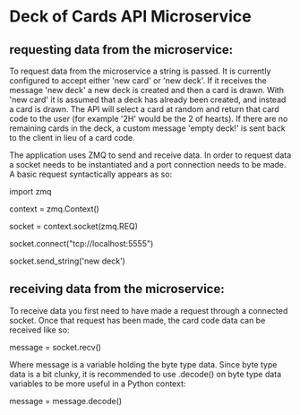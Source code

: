 # Deck of Cards API Microservice 

## requesting data from the microservice:
<p>To request data from the microservice a string is passed. It is currently configured to accept either 'new card' or 'new deck'. If it receives the message 'new deck' a new deck is created and then a card is drawn. With 'new card' it is assumed that a deck has already been created, and instead a card is drawn. The API will select a card at random and return that card code to the user (for example '2H' would be the 2 of hearts). If there are no remaining cards in the deck, a custom message 'empty deck!' is sent back to the client in lieu of a card code. </p>
<p> The application uses ZMQ to send and receive data. In order to request data a socket needs to be instantiated and a port connection needs to be made. A basic request syntactically appears as so:</p>
      <p>import zmq</p>
      <p>               context = zmq.Context()</p>
      <p>               socket = context.socket(zmq.REQ)</p>
      <p>               socket.connect("tcp://localhost:5555")</p>
      <p>               socket.send_string('new deck')</p>
      
## receiving data from the microservice:
<p>To receive data you first need to have made a request through a connected socket. Once that request has been made, the card code data can be received like so:</p>
      <p>               message = socket.recv()</p>
<p>Where message is a variable holding the byte type data. Since byte type data is a bit clunky, it is recommended to use .decode() on byte type data variables to be more useful in a Python context:</p>
      <p>               message = message.decode()</p>

